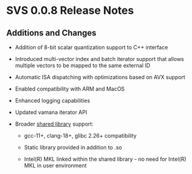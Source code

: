 # SVS 0.0.8 Release Notes

## Additions and Changes

* Addition of 8-bit scalar quantization support to C++ interface

* Introduced multi-vector index and batch iterator support that allows multiple vectors to be mapped to the same external ID

* Automatic ISA dispatching with optimizations based on AVX support

* Enabled compatibility with ARM and MacOS

* Enhanced logging capabilities

* Updated vamana iterator API

* Broader [shared library](https://github.com/intel/ScalableVectorSearch/releases) support:

  * gcc-11+, clang-18+, glibc 2.26+ compatibility
  
  * Static library provided in addition to .so
  
  * Intel(R) MKL linked within the shared library - no need for Intel(R) MKL in user environment
